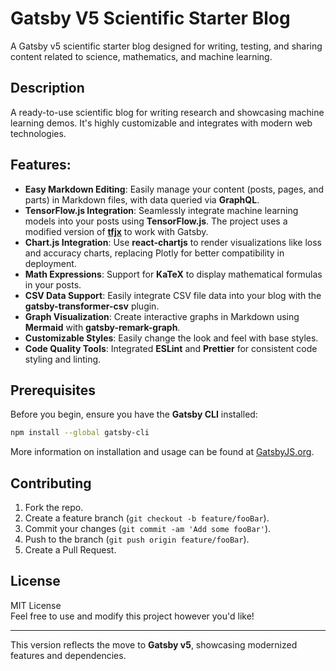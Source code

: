 # Gatsby V5 Scientific Starter Blog

A Gatsby v5 scientific starter blog designed for writing, testing, and sharing content related to science, mathematics, and machine learning.


## Description

A ready-to-use scientific blog for writing research and showcasing machine learning demos. It's highly customizable and integrates with modern web technologies.

## Features:

- **Easy Markdown Editing**: Easily manage your content (posts, pages, and parts) in Markdown files, with data queried via **GraphQL**.
- **TensorFlow.js Integration**: Seamlessly integrate machine learning models into your posts using **TensorFlow.js**. The project uses a modified version of [**tfjx**](https://github.com/ModelDepot/tfjsx) to work with Gatsby.
- **Chart.js Integration**: Use **react-chartjs** to render visualizations like loss and accuracy charts, replacing Plotly for better compatibility in deployment.
- **Math Expressions**: Support for **KaTeX** to display mathematical formulas in your posts.
- **CSV Data Support**: Easily integrate CSV file data into your blog with the **gatsby-transformer-csv** plugin.
- **Graph Visualization**: Create interactive graphs in Markdown using **Mermaid** with **gatsby-remark-graph**.
- **Customizable Styles**: Easily change the look and feel with base styles.
- **Code Quality Tools**: Integrated **ESLint** and **Prettier** for consistent code styling and linting.

## Prerequisites

Before you begin, ensure you have the **Gatsby CLI** installed:

```bash
npm install --global gatsby-cli
```

More information on installation and usage can be found at [GatsbyJS.org](https://www.gatsbyjs.com/docs/quick-start/).

## Contributing

1. Fork the repo.
2. Create a feature branch (`git checkout -b feature/fooBar`).
3. Commit your changes (`git commit -am 'Add some fooBar'`).
4. Push to the branch (`git push origin feature/fooBar`).
5. Create a Pull Request.

## License

MIT License  
Feel free to use and modify this project however you'd like!

---

This version reflects the move to **Gatsby v5**, showcasing modernized features and dependencies.

